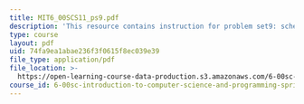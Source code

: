```yaml
---
title: MIT6_00SCS11_ps9.pdf
description: 'This resource contains instruction for problem set9: schedule optimization.'
type: course
layout: pdf
uid: 74fa9ea1abae236f3f0615f8ec039e39
file_type: application/pdf
file_location: >-
  https://open-learning-course-data-production.s3.amazonaws.com/6-00sc-introduction-to-computer-science-and-programming-spring-2011/74fa9ea1abae236f3f0615f8ec039e39_MIT6_00SCS11_ps9.pdf
course_id: 6-00sc-introduction-to-computer-science-and-programming-spring-2011
---
```


